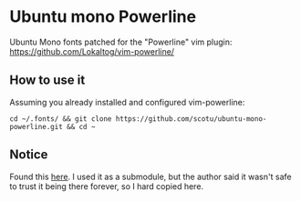 # Ubuntu mono Powerline

Ubuntu Mono fonts patched for the "Powerline" vim plugin: https://github.com/Lokaltog/vim-powerline/

## How to use it

Assuming you already installed and configured vim-powerline:

    cd ~/.fonts/ && git clone https://github.com/scotu/ubuntu-mono-powerline.git && cd ~

## Notice

Found this [here](https://github.com/scotu/ubuntu-mono-powerline). I used it as a submodule, but the author said it wasn't safe to trust it being there forever, so I hard copied here.
